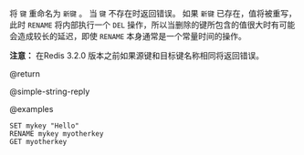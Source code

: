 将 `键` 重命名为 `新键` 。
当 `键` 不存在时返回错误。
如果 `新键` 已存在，值将被重写，此时 `RENAME` 将内部执行一个 `DEL` 操作，所以当删除的键所包含的值很大时有可能会造成较长的延迟，即使 `RENAME` 本身通常是一个常量时间的操作。

**注意：** 在Redis 3.2.0 版本之前如果源键和目标键名称相同将返回错误。

@return

@simple-string-reply

@examples

```cli
SET mykey "Hello"
RENAME mykey myotherkey
GET myotherkey
```
